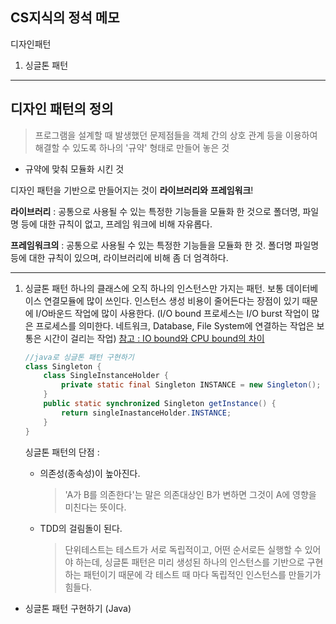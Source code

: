 CS지식의 정석 메모
--- 
디자인패턴
   1. 싱글톤 패턴
-----
디자인 패턴의 정의
---
> 프로그램을 설계할 때 발생했던 문제점들을 객체 간의 상호 관계 등을 이용하여 해결할 수 있도록 하나의 '규약' 형태로 만들어 놓은 것

* 규약에 맞춰 모듈화 시킨 것

디자인 패턴을 기반으로 만들어지는 것이 **라이브러리와** **프레임워크**!

**라이브러리** : 
공통으로 사용될 수 있는 특정한 기능들을 모듈화 한 것으로 폴더명, 파일명 등에 대한 규칙이 없고, 프레임 워크에 비해 자유롭다.

**프레임워크의** : 
공통으로 사용될 수 있는 특정한 기능들을 모듈화 한 것. 폴더명 파일명 등에 대한 규칙이 있으며, 라이브러리에 비해 좀 더 엄격하다.

----

1. 싱글톤 패턴 
하나의 클래스에 오직 하나의 인스턴스만 가지는 패턴. 보통 데이터베이스 연결모듈에 많이 쓰인다.
인스턴스 생성 비용이 줄어든다는 장점이 있기 때문에 I/O바운드 작업에 많이 사용한다. 
(I/O bound 프로세스는 I/O burst 작업이 많은 프로세스를 의미한다. 네트워크, Database, File System에 연결하는 작업은 보통은 시간이 걸리는 작업)
[참고 : IO bound와 CPU bound의 차이](https://blog.naver.com/ding-dong/222623232879)

    ```java
    //java로 싱글톤 패턴 구현하기 
    class Singleton {
        class SingleInstanceHolder {
            private static final Singleton INSTANCE = new Singleton();
        }
        public static synchronized Singleton getInstance() {
            return singleInastanceHolder.INSTANCE;
        }
    }
    ```
    싱글톤 패턴의 단점 :
    * 의존성(종속성)이 높아진다.
        > 'A가 B를 의존한다'는 말은 의존대상인 B가 변하면 그것이 A에 영향을 미친다는 뜻이다. 

    * TDD의 걸림돌이 된다. 
        > 단위테스트는 테스트가 서로 독립적이고, 어떤 순서로든 실행할 수 있어야 하는데, 싱글톤 패턴은 미리 생성된 하나의 인스턴스를 기반으로 구현하는 패턴이기 때문에 각 테스트 때 마다 독립적인 인스턴스를 만들기가 힘들다.

* 싱글톤 패턴 구현하기 (Java)
```java 

```